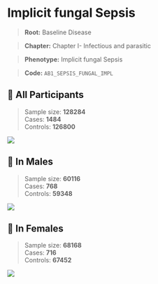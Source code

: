 # Implicit fungal Sepsis

> **Root:** Baseline Disease  

> **Chapter:** Chapter I- Infectious and parasitic  

> **Phenotype:** Implicit fungal Sepsis  

> **Code:** `AB1_SEPSIS_FUNGAL_IMPL`

## 🧪 All Participants  
> Sample size: **128284**  
> Cases: **1484**  
> Controls: **126800**
<img src="/Disease/Figures/ALL/Incidence/AB1_SEPSIS_FUNGAL_IMPL.png"/>
<CsvTable src="/Disease/Data/ALL/Incidence/COX_AB1_SEPSIS_FUNGAL_IMPL.csv" label="🔍 View full results" />

## 👨 In Males  
> Sample size: **60116**  
> Cases: **768**  
> Controls: **59348**
<img src="/Disease/Figures/Male/Incidence/AB1_SEPSIS_FUNGAL_IMPL.png"/>
<CsvTable src="/Disease/Data/Male/Incidence/COX_AB1_SEPSIS_FUNGAL_IMPL.csv" label="🔍 View full results" />

## 👩 In Females  
> Sample size: **68168**  
> Cases: **716**  
> Controls: **67452**
<img src="/Disease/Figures/Female/Incidence/AB1_SEPSIS_FUNGAL_IMPL.png"/>
<CsvTable src="/Disease/Data/Female/Incidence/COX_AB1_SEPSIS_FUNGAL_IMPL.csv" label="🔍 View full results" />
